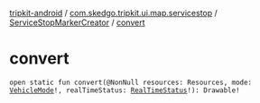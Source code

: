 [tripkit-android](../../index.md) / [com.skedgo.tripkit.ui.map.servicestop](../index.md) / [ServiceStopMarkerCreator](index.md) / [convert](./convert.md)

# convert

`open static fun convert(@NonNull resources: Resources, mode: `[`VehicleMode`](../../com.skedgo.tripkit.routing/-vehicle-mode/index.md)`!, realTimeStatus: `[`RealTimeStatus`](../../com.skedgo.tripkit.common.model/-real-time-status/index.md)`!): Drawable!`